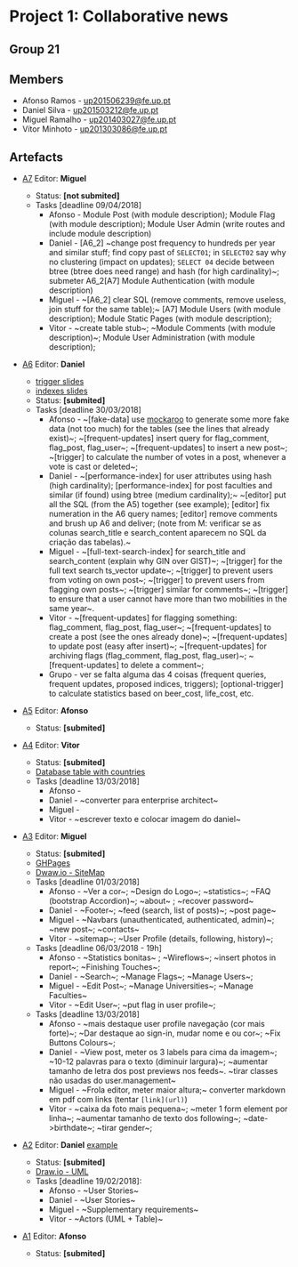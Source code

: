 # Project 1: Collaborative news
## Group 21
## Members
 * Afonso Ramos - up201506239@fe.up.pt
 * Daniel Silva - up201503212@fe.up.pt
 * Miguel Ramalho - up201403027@fe.up.pt
 * Vítor Minhoto - up201303086@fe.up.pt

## Artefacts

 * [A7](https://hackmd.io/Hk36u2otREmVxBWReAERnA) Editor: **Miguel**
    * Status: **[not submited]**
    * Tasks [deadline 09/04/2018]
      * Afonso - Module Post (with module description); Module Flag (with module description); Module User Admin (write routes and include module description)
      * Daniel - [A6_2] ~change post frequency to hundreds per year and similar stuff; find copy past of `SELECT01`; in `SELECT02` say why no clustering (impact on updates); `SELECT 04` decide between btree (btree does need range) and hash (for high cardinality)~; submeter A6_2[A7] Module Authentication (with module description)
      * Miguel - ~[A6_2] clear SQL (remove comments, remove useless, join stuff for the same table);~ [A7] Module Users (with module description); Module Static Pages (with module description); 
      * Vitor - ~create table stub~; ~Module Comments (with module description)~; Module User Administration (with module description);
      
 * [A6](https://hackmd.io/JMpTEtGyTYGeBeBYbTGIZA) Editor: **Daniel**
    * [trigger slides](https://web.fe.up.pt/~arestivo/presentation/triggers/)
    * [indexes slides](https://web.fe.up.pt/~arestivo/presentation/indexes/)
    * Status: **[submited]**
    * Tasks [deadline 30/03/2018]
      * Afonso - ~[fake-data] use [mockaroo](https://www.mockaroo.com/) to generate some more fake data (not too much) for the tables (see the lines that already exist)~; ~[frequent-updates] insert query for flag_comment, flag_post, flag_user~; ~[frequent-updates] to insert a new post~; ~[trigger] to calculate the number of votes in a post, whenever a vote is cast or deleted~;
      * Daniel - ~[performance-index] for user attributes using hash (high cardinality); [performance-index] for post faculties and similar (if found) using btree (medium cardinality);~ ~[editor] put all the SQL (from the A5) together (see example); [editor] fix numeration in the A6 query names; [editor] remove comments and brush up A6 and deliver; (note from M: verificar se as colunas search_title e search_content aparecem no SQL da criação das tabelas).~    
      * Miguel - ~[full-text-search-index] for search_title and search_content (explain why GIN over GIST)~; ~[trigger] for the full text search ts_vector update~; ~[trigger] to prevent users from voting on own post~; ~[trigger] to prevent users from flagging own posts~; ~[trigger] similar for comments~; ~[trigger] to ensure that a user cannot have more than two mobilities in the same year~. 
      * Vitor - ~[frequent-updates] for flagging something: flag_comment, flag_post, flag_user~; ~[frequent-updates] to create a post (see the ones already done)~; ~[frequent-updates] to update post (easy after insert)~; ~[frequent-updates] for archiving flags (flag_comment, flag_post, flag_user)~; ~[frequent-updates] to delete a comment~; 
      * Grupo - ver se falta alguma das 4 coisas (frequent queries, frequent updates, proposed indices, triggers); [optional-trigger] to calculate statistics based on beer_cost, life_cost, etc.
 

 * [A5](https://hackmd.io/uB1_EPPXQlGHMfLwJFJYMw) Editor: **Afonso**
    * Status: **[submited]**
      
  * [A4](https://hackmd.io/DnNwGsCNQtK48EZJJBi1Pw) Editor: **Vitor**
    * Status: **[submited]**
    * [Database table with countries](https://github.com/raramuridesign/mysql-country-list/blob/master/mysql-country-list.sql)
    * Tasks [deadline 13/03/2018]
      * Afonso -
      * Daniel - ~converter para enterprise architect~
      * Miguel -  
      * Vitor - ~escrever texto e colocar imagem do daniel~
      
  * [A3](https://hackmd.io/CwRgrAHAbATAZhAtAYxgEzo4yIAZF4CGAzIiAJxRyECm5ENuhaQA) Editor: **Miguel**
    * Status: **[submited]**
    * [GHPages](https://msramalho.github.io/lbaw1721/)
    * [Dwaw.io - SiteMap](https://drive.google.com/file/d/1W-SPXbB57z5ZN7S4vmGSInLCbPAg0bjc/view?usp=sharing)
    * Tasks [deadline 01/03/2018]
      * Afonso - ~Ver a cor~; ~Design do Logo~; ~statistics~; ~FAQ (bootstrap Accordion)~; ~about~ ; ~recover password~
      * Daniel - ~Footer~; ~feed (search, list of posts)~; ~post page~
      * Miguel - ~Navbars (unauthenticated, authenticated, admin)~; ~new post~; ~contacts~
      * Vitor - ~sitemap~; ~User Profile (details, following, history)~;
    * Tasks [deadline 06/03/2018 - 19h]
      * Afonso - ~Statistics bonitas~ ; ~Wireflows~; ~insert photos in report~; ~Finishing Touches~; 
      * Daniel - ~Search~; ~Manage Flags~; ~Manage Users~;
      * Miguel - ~Edit Post~; ~Manage Universities~; ~Manage Faculties~
      * Vitor - ~Edit User~; ~put flag in user profile~; 
    * Tasks [deadline 13/03/2018]
      * Afonso - ~mais destaque user profile navegação (cor mais forte)~; ~Dar destaque ao sign-in, mudar nome e ou cor~; ~Fix Buttons Colours~;
      * Daniel - ~View post, meter os 3 labels para cima da imagem~; ~10-12 palavras para o texto (diminuir largura)~; ~aumentar tamanho de letra dos post previews nos feeds~. ~tirar classes não usadas do user.management~
      * Miguel - ~Frola editor, meter maior altura;~ converter markdown em pdf com links (tentar `[link](url)`)
      * Vitor - ~caixa da foto mais pequena~; ~meter 1 form element por linha~; ~aumentar tamanho de texto dos following~; ~date->birthdate~; ~tirar gender~;
      
 * [A2](https://hackmd.io/EwZgHGBmBsCmAmBaaAGaBDRAWLrECMBjAdn0XjC2IE551hQBWQoA) Editor: **Daniel** [example](https://web.fe.up.pt/~jlopes/doku.php/teach/lbaw/medialib/a2)
   * Status: **[submited]**
   * [Draw.io - UML](https://drive.google.com/file/d/1jJV-MGkb27NeJCkNnhLYBqZ4u2EGb1-L/view?usp=sharing)
   * Tasks [deadline 19/02/2018]:
     * Afonso - ~User Stories~
     * Daniel - ~User Stories~
     * Miguel - ~Supplementary requirements~
     * Vitor - ~Actors (UML + Table)~

 * [A1](https://hackmd.io/KwZmCYCNIU3BaAhuAxseAWDAOA7PATlwAZjMBGAE2xEgDNKCnIg=) Editor: **Afonso**
   * Status: **[submited]**
